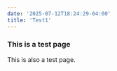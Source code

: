 ```yaml
---
date: '2025-07-12T18:24:29-04:00'
title: 'Test1'
---
```


### This is a test page

This is also a test page.
